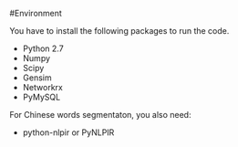 #Environment

You have to install the following packages to run the code.

- Python 2.7
- Numpy
- Scipy
- Gensim
- Networkrx
- PyMySQL

For Chinese words segmentaton, you also need:

- python-nlpir or PyNLPIR
